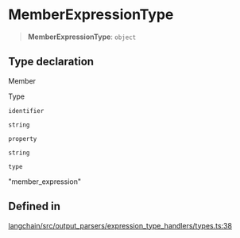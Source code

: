 MemberExpressionType
====================

> **MemberExpressionType**: `object`

Type declaration[](#type-declaration "Direct link to Type declaration")
------------------------------------------------------------------------

Member

Type

`identifier`

`string`

`property`

`string`

`type`

"member\_expression"

Defined in[](#defined-in "Direct link to Defined in")
------------------------------------------------------

[langchain/src/output\_parsers/expression\_type\_handlers/types.ts:38](https://github.com/hwchase17/langchainjs/blob/1c1274d/langchain/src/output_parsers/expression_type_handlers/types.ts#L38)